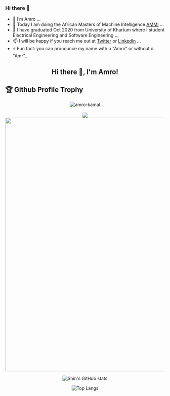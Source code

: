 ### Hi there 👋



- 🔭 I’m Amro ...
- 👯 Today I am doing the African Masters of Machine Intelligence [AMMI](https://aimsammi.org/) ...
- 🌱 I have graduated Oct 2020 from University of Khartum where I student Electrical Engineering and Software Engineering ...
- 📫 I will be happy if you reach me out at [Twitter](https://twitter.com/amrokamal1997) or [LinkedIn](https://www.linkedin.com/in/amro-kamal-161721162/) ...
- ⚡ Fun fact: you can pronounce my name with o "Amro" or without o "Amr"...



<h2 align="center">Hi there 👋, I'm Amro!</h2>

<h2>🏆 Github Profile Trophy</h2>

<div align="center">
    <img src="https://github-readme-streak-stats.herokuapp.com/?user=amro-kamal&theme=radical" alt="amro-kamal" />
    <br><br>
    <img src="https://activity-graph.herokuapp.com/graph?username=amro-kamal&theme=react-dark" />


<img width=800 src="https://github-profile-trophy.vercel.app/?username=amro-kamal&column=9&theme=gruvbox&no-frame=true"/>

![Shin's GitHub stats](https://github-readme-stats.vercel.app/api?username=amro-kamal&show_icons=true&theme=tokyonight)


![Top Langs](https://github-readme-stats.vercel.app/api/top-langs/?username=amro-kamal&layout=compact)

</div>








